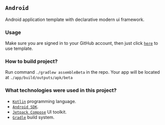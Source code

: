 ## `Android`

Android application template with declarative modern ui framework.

### Usage

Make sure you are signed in to your GitHub account, then just click [`here`](https://github.com/demidko/android/generate) to use template.

### How to build project?

Run command `./gradlew assembleBeta` in the repo. Your app will be located
at `./app/build/outputs/apk/beta`

### What technologies were used in this project?

* [`Kotlin`](https://kotlinlang.org/) programming language.
* [`Android SDK`](https://developer.android.com/studio).
* [`Jetpack Compose`](https://developer.android.com/jetpack/compose) UI toolkit.
* [`Gradle`](https://gradle.org/) build system.
